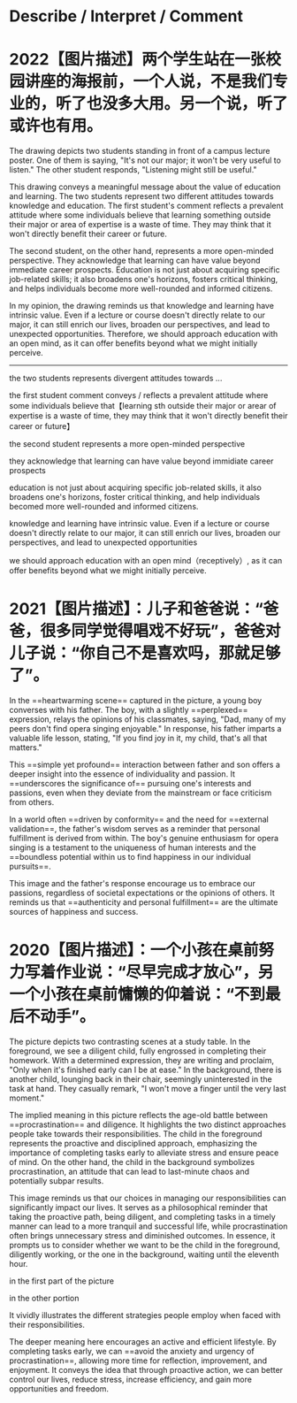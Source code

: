 # Describe / Interpret / Comment

# 2022【图片描述】两个学生站在一张校园讲座的海报前，一个人说，不是我们专业的，听了也没多大用。另一个说，听了或许也有用。

The drawing depicts two students standing in front of a campus lecture poster. One of them is saying, "It's not our major; it won't be very useful to listen." The other student responds, "Listening might still be useful."

This drawing conveys a meaningful message about the value of education and learning. The two students represent two different attitudes towards knowledge and education. The first student's comment reflects a prevalent attitude where some individuals believe that learning something outside their major or area of expertise is a waste of time. They may think that it won't directly benefit their career or future.

The second student, on the other hand, represents a more open-minded perspective. They acknowledge that learning can have value beyond immediate career prospects. Education is not just about acquiring specific job-related skills; it also broadens one's horizons, fosters critical thinking, and helps individuals become more well-rounded and informed citizens.

In my opinion, the drawing reminds us that knowledge and learning have intrinsic value. Even if a lecture or course doesn't directly relate to our major, it can still enrich our lives, broaden our perspectives, and lead to unexpected opportunities. Therefore, we should approach education with an open mind, as it can offer benefits beyond what we might initially perceive.

---

the two students represents divergent attitudes towards ...

the first student comment conveys / reflects a prevalent attitude where some individuals believe that【learning sth outside their major or arear of expertise is a waste of time, they may think that it won't directly benefit their career or future】

the second student represents a more open-minded perspective 

they acknowledge that learning can have value beyond immidiate career prospects

education is not just about acquiring specific job-related skills, it also broadens one's horizons, foster critical thinking, and help individuals becomed more well-rounded and informed citizens.

knowledge and learning have intrinsic value. Even if a lecture or course doesn't directly relate to our major, it can still enrich our lives, broaden our perspectives, and lead to unexpected opportunities

we should approach education with an open mind（receptively）, as it can offer benefits beyond what we might initially perceive.

# 2021【图片描述】：儿子和爸爸说：“爸爸，很多同学觉得唱戏不好玩”，爸爸对儿子说：“你自己不是喜欢吗，那就足够了”。

In the ==heartwarming scene== captured in the picture, a young boy converses with his father. The boy, with a slightly ==perplexed== expression, relays the opinions of his classmates, saying, "Dad, many of my peers don't find opera singing enjoyable." In response, his father imparts a valuable life lesson, stating, "If you find joy in it, my child, that's all that matters."

This ==simple yet profound== interaction between father and son offers a deeper insight into the essence of individuality and passion. It ==underscores the significance of== pursuing one's interests and passions, even when they deviate from the mainstream or face criticism from others.

In a world often ==driven by conformity== and the need for ==external validation==, the father's wisdom serves as a reminder that personal fulfillment is derived from within. The boy's genuine enthusiasm for opera singing is a testament to the uniqueness of human interests and the ==boundless potential within us to find happiness in our individual pursuits==.

This image and the father's response encourage us to embrace our passions, regardless of societal expectations or the opinions of others. It reminds us that ==authenticity and personal fulfillment== are the ultimate sources of happiness and success.


# 2020【图片描述】：一个小孩在桌前努力写着作业说：“尽早完成才放心”，另一个小孩在桌前慵懒的仰着说：“不到最后不动手”。
The picture depicts two contrasting scenes at a study table. In the foreground, we see a diligent child, fully engrossed in completing their homework. With a determined expression, they are writing and proclaim, "Only when it's finished early can I be at ease." In the background, there is another child, lounging back in their chair, seemingly uninterested in the task at hand. They casually remark, "I won't move a finger until the very last moment."

The implied meaning in this picture reflects the age-old battle between ==procrastination== and diligence. It highlights the two distinct approaches people take towards their responsibilities. The child in the foreground represents the proactive and disciplined approach, emphasizing the importance of completing tasks early to alleviate stress and ensure peace of mind. On the other hand, the child in the background symbolizes procrastination, an attitude that can lead to last-minute chaos and potentially subpar results.

This image reminds us that our choices in managing our responsibilities can significantly impact our lives. It serves as a philosophical reminder that taking the proactive path, being diligent, and completing tasks in a timely manner can lead to a more tranquil and successful life, while procrastination often brings unnecessary stress and diminished outcomes. In essence, it prompts us to consider whether we want to be the child in the foreground, diligently working, or the one in the background, waiting until the eleventh hour.

in the first part of the picture

in the other portion

It vividly illustrates the different strategies people employ when faced with their responsibilities.

The deeper meaning here encourages an active and efficient lifestyle. By completing tasks early, we can ==avoid the anxiety and urgency of procrastination==, allowing more time for reflection, improvement, and enjoyment. It conveys the idea that through proactive action, we can better control our lives, reduce stress, increase efficiency, and gain more opportunities and freedom.